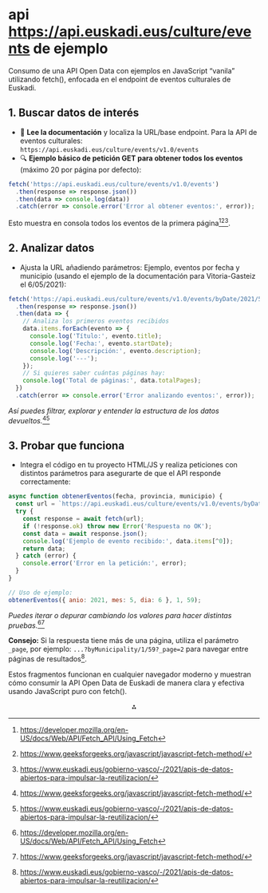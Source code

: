 

# api https://api.euskadi.eus/culture/events de ejemplo

 Consumo de una API Open Data con ejemplos en JavaScript “vanila” utilizando fetch(), enfocada en el endpoint de eventos culturales de Euskadi.

## 1. Buscar datos de interés

- 📄 **Lee la documentación** y localiza la URL/base endpoint.
Para la API de eventos culturales:
`https://api.euskadi.eus/culture/events/v1.0/events`
- 🔍 **Ejemplo básico de petición GET para obtener todos los eventos** (máximo 20 por página por defecto):

```js
fetch('https://api.euskadi.eus/culture/events/v1.0/events')
  .then(response => response.json())
  .then(data => console.log(data))
  .catch(error => console.error('Error al obtener eventos:', error));
```

Esto muestra en consola todos los eventos de la primera página[^1][^2][^3].

## 2. Analizar datos

- Ajusta la URL añadiendo parámetros: Ejemplo, eventos por fecha y municipio (usando el ejemplo de la documentación para Vitoria-Gasteiz el 6/05/2021):

```js
fetch('https://api.euskadi.eus/culture/events/v1.0/events/byDate/2021/5/6/byMunicipality/1/59')
  .then(response => response.json())
  .then(data => {
    // Analiza los primeros eventos recibidos
    data.items.forEach(evento => {
      console.log('Título:', evento.title);
      console.log('Fecha:', evento.startDate);
      console.log('Descripción:', evento.description);
      console.log('---');
    });
    // Si quieres saber cuántas páginas hay:
    console.log('Total de páginas:', data.totalPages);
  })
  .catch(error => console.error('Error analizando eventos:', error));
```

*Así puedes filtrar, explorar y entender la estructura de los datos devueltos.*[^2][^3]

## 3. Probar que funciona

- Integra el código en tu proyecto HTML/JS y realiza peticiones con distintos parámetros para asegurarte de que el API responde correctamente:

```js
async function obtenerEventos(fecha, provincia, municipio) {
  const url = `https://api.euskadi.eus/culture/events/v1.0/events/byDate/${fecha.anio}/${fecha.mes}/${fecha.dia}/byMunicipality/${provincia}/${municipio}`;
  try {
    const response = await fetch(url);
    if (!response.ok) throw new Error('Respuesta no OK');
    const data = await response.json();
    console.log('Ejemplo de evento recibido:', data.items[^0]);
    return data;
  } catch (error) {
    console.error('Error en la petición:', error);
  }
}

// Uso de ejemplo:
obtenerEventos({ anio: 2021, mes: 5, dia: 6 }, 1, 59);
```

*Puedes iterar o depurar cambiando los valores para hacer distintas pruebas.*[^1][^2]

**Consejo:**
Si la respuesta tiene más de una página, utiliza el parámetro `_page`, por ejemplo:
`...?byMunicipality/1/59?_page=2` para navegar entre páginas de resultados[^3].

Estos fragmentos funcionan en cualquier navegador moderno y muestran cómo consumir la API Open Data de Euskadi de manera clara y efectiva usando JavaScript puro con fetch().

<div style="text-align: center">⁂</div>

[^1]: https://developer.mozilla.org/en-US/docs/Web/API/Fetch_API/Using_Fetch

[^2]: https://www.geeksforgeeks.org/javascript/javascript-fetch-method/

[^3]: https://www.euskadi.eus/gobierno-vasco/-/2021/apis-de-datos-abiertos-para-impulsar-la-reutilizacion/

[^4]: https://api.euskadi.eus/culture/events

[^5]: https://www.freecodecamp.org/espanol/news/tutorial-de-fetch-api-en-javascript-con-ejemplos-de-js-fetch-post-y-header/

[^6]: https://es.javascript.info/fetch

[^7]: https://www.w3schools.com/jsref/api_fetch.asp

[^8]: https://opendata.euskadi.eus/api-culture/

[^9]: https://www.digitalocean.com/community/tutorials/how-to-use-the-javascript-fetch-api-to-get-data

[^10]: https://www.freecodecamp.org/espanol/news/javascript-fetch-api-para-principiantes/

[^11]: https://opendata.euskadi.eus/apis/-/apis-open-data/

[^12]: https://developer.mozilla.org/en-US/docs/Web/API/Fetch_API

[^13]: https://www.kulturklik.euskadi.eus/webkklik00-detalle/es/?r01kQry=tC%3Aeuskadi%3BtF%3Aopendata%3Bm%3AdocumentLanguage.EQ.es%2COpendataLabels.LIKE.conciertos%3B

[^14]: https://pablomonteserin.com/curso/javascript/ejemplos-api-fetch/

[^15]: https://opendata.euskadi.eus/apia-culture/

[^16]: https://opendata.euskadi.eus/api-administration/?api=administration_events

[^17]: https://data.europa.eu/data/datasets/https-opendata-euskadi-eus-catalogo-estadistica-empresas-y-establecimientos-industrias-culturales-empresas-culturales-por-territorio-historico-

[^18]: https://datos.gob.es/en/aplicaciones/openslot

[^19]: https://data.europa.eu/data/datasets/https-opendata-euskadi-eus-catalogo-estadistica-territorio-zona-geografica-y-dimension-municipal-lectura-y-bibliotecas-personas-que-leen-habitualmente-diarios-y-revistas-

[^20]: https://www.euskadi.eus/contenidos/informacion/osk_trbg_planes_programas/es_def/adjuntos/Estrategia-de-Seguridad-del-Paciente-20-30.pdf


